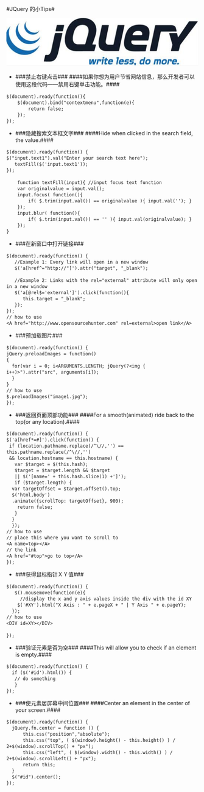 #JQuery 的小Tips#

![jquery](./img/wenjun/jquery.jpg)
- ###禁止右键点击###
####如果你想为用户节省网站信息，那么开发者可以使用这段代码——禁用右键单击功能。####

```shell
$(document).ready(function(){
    $(document).bind("contextmenu",function(e){
        return false;
    });
});
```

- ###隐藏搜索文本框文字###
####Hide when clicked in the search field, the value.####

```shell
$(document).ready(function() {
$("input.text1").val("Enter your search text here");
   textFill($('input.text1'));
});
  
    function textFill(input){ //input focus text function
    var originalvalue = input.val();
    input.focus( function(){
        if( $.trim(input.val()) == originalvalue ){ input.val(''); }
    });
    input.blur( function(){
        if( $.trim(input.val()) == '' ){ input.val(originalvalue); }
    });
}
```

- ###在新窗口中打开链接###

```shell
$(document).ready(function() {
   //Example 1: Every link will open in a new window
   $('a[href^="http://"]').attr("target", "_blank");
  
   //Example 2: Links with the rel="external" attribute will only open in a new window
   $('a[@rel$='external']').click(function(){
      this.target = "_blank";
   });
});
// how to use
<A href="http://www.opensourcehunter.com" rel=external>open link</A>
```

- ###预加载图片###

```shell
$(document).ready(function() {
jQuery.preloadImages = function()
{
  for(var i = 0; i<ARGUMENTS.LENGTH; jQuery(?<img { i++)>").attr("src", arguments[i]);
  }
}
// how to use
$.preloadImages("image1.jpg");
});
```

- ###返回页面顶部功能###
####For a smooth(animated) ride back to the top(or any location).####

```shell
$(document).ready(function() {
$('a[href*=#]').click(function() {
 if (location.pathname.replace(/^\//,'') == this.pathname.replace(/^\//,'')
 && location.hostname == this.hostname) {
   var $target = $(this.hash);
   $target = $target.length && $target
   || $('[name=' + this.hash.slice(1) +']');
   if ($target.length) {
  var targetOffset = $target.offset().top;
  $('html,body')
  .animate({scrollTop: targetOffset}, 900);
    return false;
   }
  }
  });
// how to use
// place this where you want to scroll to
<A name=top></A>
// the link
<A href="#top">go to top</A>
});
```

- ###获得鼠标指针ＸＹ值###

```shell
$(document).ready(function() {
   $().mousemove(function(e){
     //display the x and y axis values inside the div with the id XY
    $('#XY').html("X Axis : " + e.pageX + " | Y Axis " + e.pageY);
  });
// how to use
<DIV id=XY></DIV>
 
});
```

- ###验证元素是否为空###
####This will allow you to check if an element is empty.####

```shell
$(document).ready(function() {
  if ($('#id').html()) {
   // do something
   }
});
```

- ###使元素居屏幕中间位置###
####Center an element in the center of your screen.####

```shell
$(document).ready(function() {
  jQuery.fn.center = function () {
      this.css("position","absolute");
      this.css("top", ( $(window).height() - this.height() ) / 2+$(window).scrollTop() + "px");
      this.css("left", ( $(window).width() - this.width() ) / 2+$(window).scrollLeft() + "px");
      return this;
  }
  $("#id").center();
});
```
